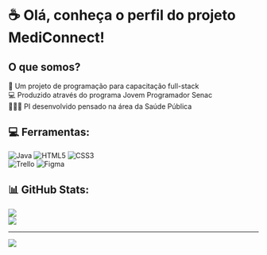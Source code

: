 # ☕ Olá, conheça o perfil do projeto MediConnect!

## O que somos?
🎯 Um projeto de programação para capacitação full-stack <br>
💻 Produzido através do programa Jovem Programador Senac <br>
👨🏻‍⚕️ PI desenvolvido pensado na área da Saúde Pública


## 💻 Ferramentas:

<!-- ![Javascript](https://img.shields.io/badge/JavaScript-F7DF1E?style=for-the-badge&logo=javascript&logoColor=black) -->

![Java](https://img.shields.io/badge/java-%23D92322.svg?style=for-the-badge&logo=java&logoColor=white)
![HTML5](https://img.shields.io/badge/html5-%23E34F26.svg?style=for-the-badge&logo=html5&logoColor=white)
![CSS3](https://img.shields.io/badge/css3-%231572B6.svg?style=for-the-badge&logo=css3&logoColor=white)
<br>
![Trello](https://img.shields.io/badge/Trello-%23026AA7.svg?style=for-the-badge&logo=Trello&logoColor=white)
![Figma](https://img.shields.io/badge/figma-%2305A65B.svg?style=for-the-badge&logo=figma&logoColor=white) 

## 📊 GitHub Stats:
![](https://github-readme-stats.vercel.app/api?username=Dev2Health&theme=radical&hide_border=false&include_all_commits=true&count_private=false)<br/>
![](https://github-readme-stats.vercel.app/api/top-langs/?username=Dev2Health&theme=radical&hide_border=false&include_all_commits=true&count_private=false&layout=compact)

---

[![](https://visitcount.itsvg.in/api?id=Dev2Health&icon=0&color=6)](https://visitcount.itsvg.in)

<!-- Criado, com modificações, a partir do GPRM ( https://gprm.itsvg.in ) -->
